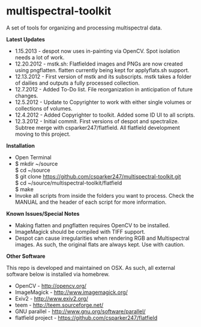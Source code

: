 multispectral-toolkit
=====================

A set of tools for organizing and processing multispectral data.


**Latest Updates**

* 1.15.2013 - despot now uses in-painting via OpenCV. Spot isolation needs a lot of work.
* 12.20.2012 - mstk.sh: Flatfielded images and PNGs are now created using pngflatten. flatten currently being kept for applyflats.sh support.
* 12.13.2012 - First version of mstk and its subscripts. mstk takes a folder of dailies and outputs a fully processed collection.
* 12.7.2012 - Added To-Do list. File reorganization in anticipation of future changes.
* 12.5.2012 - Update to Copyrighter to work with either single volumes or collections of volumes.
* 12.4.2012 - Added Copyrighter to toolkit. Added some ID UI to all scripts.
* 12.3.2012 - Initial commit. First versions of despot and spectralize. Subtree merge with csparker247/flatfield. All flatfield development moving to this project.


**Installation**

* Open Terminal
* $ mkdir ~/source  
$ cd ~/source  
$ git clone https://github.com/csparker247/multispectral-toolkit.git  
$ cd ~/source/multispectral-toolkit/flatfield  
$ make
* Invoke all scripts from inside the folders you want to process. Check the MANUAL and the header of each script for more information. 


**Known Issues/Special Notes**

* Making flatten and pngflatten requires OpenCV to be installed.
* ImageMagick should be compiled with TIFF support.
* Despot can cause irregularities when rendering RGB and Multispectral images. As such, the original flats are always kept. Use with caution.

**Other Software**

This repo is developed and maintained on OSX. As such, all external software below is installed via homebrew.

* OpenCV - http://opencv.org/
* ImageMagick - http://www.imagemagick.org/
* Exiv2 - http://www.exiv2.org/
* teem - http://teem.sourceforge.net/
* GNU parallel - http://www.gnu.org/software/parallel/
* flatfield project - https://github.com/csparker247/flatfield

